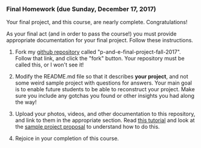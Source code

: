 ### Final Homework (due Sunday, December 17, 2017)

Your final project, and this course, are nearly complete. Congratulations!

As your final act (and in order to pass the course!) you must provide appropriate documentation for your final project. Follow these instructions.

1. Fork my [github repository](https://github.com/zamfi/p-and-e-final-project-fall-2017) called "p-and-e-final-project-fall-2017". Follow that link, and click the "fork" button. Your repository must be called this, or I won't see it!

2. Modify the README.md file so that it describes **your project**, and not some weird sample project with questions for answers. Your main goal is to enable future students to be able to reconstruct your project. Make sure you include any gotchas you found or other insights you had along the way!

3. Upload your photos, videos, and other documentation to this repository, and link to them in the appropriate section. Read [this tutorial](https://help.github.com/articles/markdown-basics/) and look at the [sample project proposal](sample-proposal.md) to understand how to do this.

4. Rejoice in your completion of this course.
